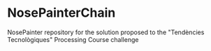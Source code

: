# NosePainterChain
NosePainter repository for the solution proposed to the "Tendències Tecnològiques" Processing Course challenge
